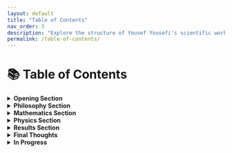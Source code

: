```yaml
---
layout: default
title: "Table of Contents"
nav_order: 3
description: "Explore the structure of Yousef Yousefi's scientific work."
permalink: /table-of-contents/
---
```


# 📚 Table of Contents 

<details>
<summary><strong>Opening Section</strong></summary>

- [General Introduction](/README/)
- [Table of Contents](/table-of-contents/)

</details>

<details>
<summary><strong>Philosophy Section</strong></summary>

- [Preface](/p-preface/)
- [Introduction](/p-introduction/)
- [P-1](/p-1/)
- [P-2](/p-2/)
- [P-3](/p-3/)
- [Conclusion](/p-conclusion/)

</details>

<details>
<summary><strong>Mathematics Section</strong></summary>

- [Preface](/a-preface/)
- [Introduction](/a-introduction/)
- [Chapter 1 (A-1-1)](/a-1-1/)
- [Chapter 2 (A-1-2)](/a-1-2/)
- [Chapter 3 (A-2-1)](/a-2-1/)
- [Chapter 4 (A-2-2)](/a-2-2/)
- [Conclusion](/a-conclusion/)

</details>

<details>
<summary><strong>Physics Section</strong></summary>

- [Preface](/b-preface/)
- [Introduction](/b-introduction/)
- [Chapter 1 (B-1-1)](/b-1-1/)
- [Chapter 2 (B-1-2)](/b-1-2/)
- [Chapter 3 (B-2-1)](/b-2-1/)
- [Chapter 4 (B-2-2)](/b-2-2/)
- [Conclusion](/b-conclusion/)

</details>

<details>
<summary><strong>Results Section</strong></summary>

- [Preface](/r-preface/)
- [Introduction](/r-introduction/)
- [Result R-1](/r-1/)
- ...
- [Result R-40](/r-40/)

</details>

<details>
<summary><strong>Final Thoughts</strong></summary>

- [Final Thoughts](/final-thoughts/)

</details>

<details>
<summary><strong>In Progress</strong></summary>

- [In Progress](/in-progress/)

</details>
